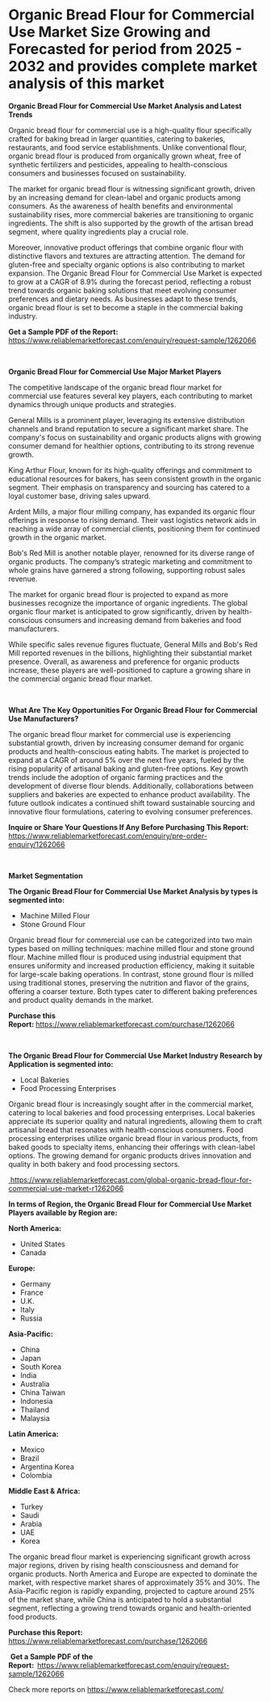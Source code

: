 <p><h1>Organic Bread Flour for Commercial Use Market Size Growing and Forecasted for period from 2025 - 2032 and provides complete market analysis of this market</h1></p><p><strong>Organic Bread Flour for Commercial Use Market Analysis and Latest Trends</strong></p>
<p><p>Organic bread flour for commercial use is a high-quality flour specifically crafted for baking bread in larger quantities, catering to bakeries, restaurants, and food service establishments. Unlike conventional flour, organic bread flour is produced from organically grown wheat, free of synthetic fertilizers and pesticides, appealing to health-conscious consumers and businesses focused on sustainability.</p><p>The market for organic bread flour is witnessing significant growth, driven by an increasing demand for clean-label and organic products among consumers. As the awareness of health benefits and environmental sustainability rises, more commercial bakeries are transitioning to organic ingredients. The shift is also supported by the growth of the artisan bread segment, where quality ingredients play a crucial role.</p><p>Moreover, innovative product offerings that combine organic flour with distinctive flavors and textures are attracting attention. The demand for gluten-free and specialty organic options is also contributing to market expansion. The Organic Bread Flour for Commercial Use Market is expected to grow at a CAGR of 8.9% during the forecast period, reflecting a robust trend towards organic baking solutions that meet evolving consumer preferences and dietary needs. As businesses adapt to these trends, organic bread flour is set to become a staple in the commercial baking industry.</p></p>
<p><strong>Get a Sample PDF of the Report:&nbsp;</strong> <a href="https://www.reliablemarketforecast.com/enquiry/request-sample/1262066?utm_campaign=2190&utm_medium=2&utm_source=Github&utm_content=ia&utm_term=15022025&utm_id=organic-bread-flour-for-commercial-use">https://www.reliablemarketforecast.com/enquiry/request-sample/1262066</a></p>
<p>&nbsp;</p>
<p><strong>Organic Bread Flour for Commercial Use Major Market Players</strong></p>
<p><p>The competitive landscape of the organic bread flour market for commercial use features several key players, each contributing to market dynamics through unique products and strategies. </p><p>General Mills is a prominent player, leveraging its extensive distribution channels and brand reputation to secure a significant market share. The company's focus on sustainability and organic products aligns with growing consumer demand for healthier options, contributing to its strong revenue growth.</p><p>King Arthur Flour, known for its high-quality offerings and commitment to educational resources for bakers, has seen consistent growth in the organic segment. Their emphasis on transparency and sourcing has catered to a loyal customer base, driving sales upward.</p><p>Ardent Mills, a major flour milling company, has expanded its organic flour offerings in response to rising demand. Their vast logistics network aids in reaching a wide array of commercial clients, positioning them for continued growth in the organic market.</p><p>Bob's Red Mill is another notable player, renowned for its diverse range of organic products. The company’s strategic marketing and commitment to whole grains have garnered a strong following, supporting robust sales revenue.</p><p>The market for organic bread flour is projected to expand as more businesses recognize the importance of organic ingredients. The global organic flour market is anticipated to grow significantly, driven by health-conscious consumers and increasing demand from bakeries and food manufacturers.</p><p>While specific sales revenue figures fluctuate, General Mills and Bob's Red Mill reported revenues in the billions, highlighting their substantial market presence. Overall, as awareness and preference for organic products increase, these players are well-positioned to capture a growing share in the commercial organic bread flour market.</p></p>
<p>&nbsp;</p>
<p><strong>What Are The Key Opportunities For Organic Bread Flour for Commercial Use Manufacturers?</strong></p>
<p><p>The organic bread flour market for commercial use is experiencing substantial growth, driven by increasing consumer demand for organic products and health-conscious eating habits. The market is projected to expand at a CAGR of around 5% over the next five years, fueled by the rising popularity of artisanal baking and gluten-free options. Key growth trends include the adoption of organic farming practices and the development of diverse flour blends. Additionally, collaborations between suppliers and bakeries are expected to enhance product availability. The future outlook indicates a continued shift toward sustainable sourcing and innovative flour formulations, catering to evolving consumer preferences.</p></p>
<p><strong>Inquire or Share Your Questions If Any Before Purchasing This Report:</strong> <a href="https://www.reliablemarketforecast.com/enquiry/pre-order-enquiry/1262066?utm_campaign=2190&utm_medium=2&utm_source=Github&utm_content=ia&utm_term=15022025&utm_id=organic-bread-flour-for-commercial-use">https://www.reliablemarketforecast.com/enquiry/pre-order-enquiry/1262066</a></p>
<p>&nbsp;</p>
<p><strong>Market Segmentation</strong></p>
<p><strong>The Organic Bread Flour for Commercial Use Market Analysis by types is segmented into:</strong></p>
<p><ul><li>Machine Milled Flour</li><li>Stone Ground Flour</li></ul></p>
<p><p>Organic bread flour for commercial use can be categorized into two main types based on milling techniques: machine milled flour and stone ground flour. Machine milled flour is produced using industrial equipment that ensures uniformity and increased production efficiency, making it suitable for large-scale baking operations. In contrast, stone ground flour is milled using traditional stones, preserving the nutrition and flavor of the grains, offering a coarser texture. Both types cater to different baking preferences and product quality demands in the market.</p></p>
<p><strong>Purchase this Report:&nbsp;</strong><a href="https://www.reliablemarketforecast.com/purchase/1262066?utm_campaign=2190&utm_medium=2&utm_source=Github&utm_content=ia&utm_term=15022025&utm_id=organic-bread-flour-for-commercial-use">https://www.reliablemarketforecast.com/purchase/1262066</a></p>
<p>&nbsp;</p>
<p><strong>The Organic Bread Flour for Commercial Use Market Industry Research by Application is segmented into:</strong></p>
<p><ul><li>Local Bakeries</li><li>Food Processing Enterprises</li></ul></p>
<p><p>Organic bread flour is increasingly sought after in the commercial market, catering to local bakeries and food processing enterprises. Local bakeries appreciate its superior quality and natural ingredients, allowing them to craft artisanal bread that resonates with health-conscious consumers. Food processing enterprises utilize organic bread flour in various products, from baked goods to specialty items, enhancing their offerings with clean-label options. The growing demand for organic products drives innovation and quality in both bakery and food processing sectors.</p></p>
<p><a href="https://www.reliablemarketforecast.com/global-organic-bread-flour-for-commercial-use-market-r1262066?utm_campaign=2190&utm_medium=2&utm_source=Github&utm_content=ia&utm_term=15022025&utm_id=organic-bread-flour-for-commercial-use">&nbsp;https://www.reliablemarketforecast.com/global-organic-bread-flour-for-commercial-use-market-r1262066</a></p>
<p><strong>In terms of Region, the Organic Bread Flour for Commercial Use Market Players available by Region are:</strong></p>
<p>
    <p> <strong> North America: </strong>
        <ul>
            <li>United States</li>
            <li>Canada</li>
        </ul>
        </p> 
    <p> <strong> Europe: </strong>
        <ul>
            <li>Germany</li>
            <li>France</li>
            <li>U.K.</li>
            <li>Italy</li>
            <li>Russia</li>
        </ul>
        </p> 
    <p> <strong> Asia-Pacific: </strong>
        <ul>
            <li>China</li>
            <li>Japan</li>
            <li>South Korea</li>
            <li>India</li>
            <li>Australia</li>
            <li>China Taiwan</li>
            <li>Indonesia</li>
            <li>Thailand</li>
            <li>Malaysia</li>
        </ul>
        </p> 
    <p> <strong> Latin America: </strong>
        <ul>
            <li>Mexico</li>
            <li>Brazil</li>
            <li>Argentina Korea</li>
            <li>Colombia</li>
        </ul>
        </p> 
    <p> <strong> Middle East & Africa: </strong>
        <ul>
            <li>Turkey</li>
            <li>Saudi</li>
            <li>Arabia</li>
            <li>UAE</li>
            <li>Korea</li>
        </ul>
    </p>
    </p>
<p><p>The organic bread flour market is experiencing significant growth across major regions, driven by rising health consciousness and demand for organic products. North America and Europe are expected to dominate the market, with respective market shares of approximately 35% and 30%. The Asia-Pacific region is rapidly expanding, projected to capture around 25% of the market share, while China is anticipated to hold a substantial segment, reflecting a growing trend towards organic and health-oriented food products.</p></p>
<p><strong>Purchase this Report: </strong><a href="https://www.reliablemarketforecast.com/purchase/1262066?utm_campaign=2190&utm_medium=2&utm_source=Github&utm_content=ia&utm_term=15022025&utm_id=organic-bread-flour-for-commercial-use">https://www.reliablemarketforecast.com/purchase/1262066</a></p>
<p>&nbsp;<strong>Get a Sample PDF of the Report:&nbsp;&nbsp;</strong><a href="https://www.reliablemarketforecast.com/enquiry/request-sample/1262066?utm_campaign=2190&utm_medium=2&utm_source=Github&utm_content=ia&utm_term=15022025&utm_id=organic-bread-flour-for-commercial-use">https://www.reliablemarketforecast.com/enquiry/request-sample/1262066</a></p>
<p><strong></strong></p>
<p>Check more reports on <a href="https://www.reliablemarketforecast.com/?utm_campaign=2190&utm_medium=2&utm_source=Github&utm_content=ia&utm_term=15022025&utm_id=organic-bread-flour-for-commercial-use">https://www.reliablemarketforecast.com/</a></p>
